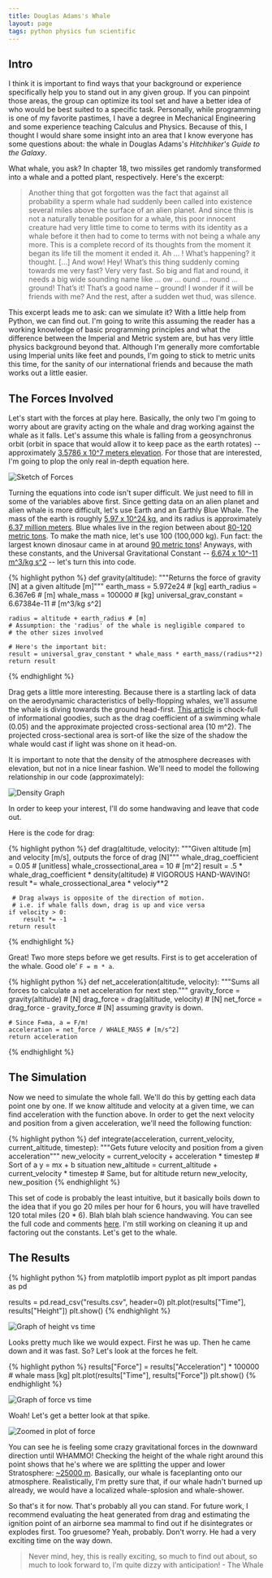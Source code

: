 ```yaml
---
title: Douglas Adams's Whale
layout: page
tags: python physics fun scientific
---
```


## Intro

I think it is important to find ways that your background or experience specifically help you to stand out in any given group.  If you can pinpoint those areas, the group can optimize its tool set and have a better idea of who would be best suited to a specific task.  Personally, while programming is one of my favorite pastimes, I have a degree in Mechanical Engineering and some experience teaching Calculus and Physics.  Because of this, I thought I would share some insight into an area that I know everyone has some questions about: the whale in Douglas Adams's *Hitchhiker's Guide to the Galaxy*.

What whale, you ask?  In chapter 18, two missiles get randomly transformed into a whale and a potted plant, respectively.  Here's the excerpt:

> Another thing that got forgotten was the fact that against all probability a sperm whale had suddenly been called into existence several miles above the surface of an alien planet.
> And since this is not a naturally tenable position for a whale, this poor innocent creature had very little time to come to terms with its identity as a whale before it then had to come to terms with not being a whale any more.
> This is a complete record of its thoughts from the moment it began its life till the moment it ended it.
> Ah … ! What’s happening? it thought.
> [...]
> And wow! Hey! What’s this thing suddenly coming towards me very fast? Very very fast. So big and flat and round, it needs a big wide sounding name like … ow … ound … round … ground! That’s it! That’s a good name – ground!
> I wonder if it will be friends with me?
> And the rest, after a sudden wet thud, was silence.

This excerpt leads me to ask: can we simulate it?  With a little help from Python, we can find out.  I'm going to write this assuming the reader has a working knowledge of basic programming principles and what the difference between the Imperial and Metric system are, but has very little physics background beyond that.  Although I'm generally more comfortable using Imperial units like feet and pounds, I'm going to stick to metric units this time, for the sanity of our international friends and because the math works out a little easier.

## The Forces Involved

Let's start with the forces at play here.  Basically, the only two I'm going to worry about are gravity acting on the whale and drag working against the whale as it falls.  Let's assume this whale is falling from a geosynchronus orbit (orbit in space that would allow it to keep pace as the earth rotates) -- approximately [3.5786 x 10^7 meters elevation](https://en.wikipedia.org/wiki/Geostationary_orbit).  For those that are interested, I'm going to plop the only real in-depth equation here.

![Sketch of Forces](/img/whale-sketch.jpg)

Turning the equations into code isn't super difficult.  We just need to fill in some of the variables above first.  Since getting data on an alien planet and alien whale is more difficult, let's use Earth and an Earthly Blue Whale.  The mass of the earth is roughly [5.97 x 10^24 kg](https://en.wikipedia.org/wiki/Earth), and its radius is approximately [6.37 million meters](https://en.wikipedia.org/wiki/Earth).  Blue whales live in the region between about [80-120 metric tons](https://en.wikipedia.org/wiki/Blue_whale).  To make the math nice, let's use 100 (100,000 kg).  Fun fact: the largest known dinosaur came in at around [90 metric tons](https://en.wikipedia.org/wiki/Blue_whale)!  Anyways, with these constants, and the Universal Gravitational Constant -- [6.674 x 10^-11 m^3/kg s^2](https://en.wikipedia.org/wiki/Gravitational_constant) -- let's turn this into code.

{% highlight python %}
def gravity(altitude):
    """Returns the force of gravity [N] at a given altitude [m]"""
    earth_mass = 5.972e24 # [kg]
    earth_radius = 6.367e6 # [m]
    whale_mass = 100000 # [kg]
    universal_grav_constant = 6.67384e-11 # [m^3/kg s^2]

    radius = altitude + earth_radius # [m]
    # Assumption: the 'radius' of the whale is negligible compared to
    # the other sizes involved

    # Here's the important bit:
    result = universal_grav_constant * whale_mass * earth_mass/(radius**2)
    return result
{% endhighlight %}

Drag gets a little more interesting.  Because there is a startling lack of data on the aerodynamic characteristics of belly-flopping whales, we'll assume the whale is diving towards the ground head-first.  [This article](http://jeb.biologists.org/content/jexbio/214/1/131.full.pdf) is chock-full of informational goodies, such as the drag coefficient of a swimming whale (0.05) and the approximate projected cross-sectional area (10 m^2).  The projected cross-sectional area is sort-of like the size of the shadow the whale would cast if light was shone on it head-on.

It is important to note that the density of the atmosphere decreases with elevation, but not in a nice linear fashion.  We'll need to model the following relationship in our code (approximately):

![Density Graph](/img/whale-density.gif)

In order to keep your interest, I'll do some handwaving and leave that code out.

Here is the code for drag:

{% highlight python %}
def drag(altitude, velocity):
    """Given altitude [m] and velocity [m/s], outputs the force of drag [N]"""
    whale_drag_coefficient = 0.05 # [unitless]
    whale_crossectional_area = 10 # [m^2]
    result = .5 * whale_drag_coefficient * density(altitude) # VIGOROUS HAND-WAVING!
    result *= whale_crossectional_area * velociy**2

     # Drag always is opposite of the direction of motion.
     # i.e. if whale falls down, drag is up and vice versa
    if velocity > 0:
        result *= -1
    return result
{% endhighlight %}

Great!  Two more steps before we get results.  First is to get acceleration of the whale.  Good ole' `F = m * a`.  

{% highlight python %}
def net_acceleration(altitude, velocity):
    """Sums all forces to calculate a net acceleration for next step."""
    gravity_force = gravity(altitude) # [N]
    drag_force = drag(altitude, velocity) # [N]
    net_force = drag_force - gravity_force # [N] assuming gravity is down.
    
    # Since F=ma, a = F/m!
    acceleration = net_force / WHALE_MASS # [m/s^2]
    return acceleration
{% endhighlight %}

## The Simulation

Now we need to simulate the whole fall.  We'll do this by getting each data point one by one.  If we know altitude and velocity at a given time, we can find acceleration with the function above.  In order to get the next velocity and position from a given acceleration, we'll need the following function:

{% highlight python %}
def integrate(acceleration, current_velocity, current_altitude, timestep):
    """Gets future velocity and position from a given acceleration"""
    new_velocity = current_velocity + acceleration * timestep # Sort of a y = mx + b situation
    new_altitude = current_altitude + current_velocity * timestep # Same, but for altitude
    return new_velocity, new_position 
{% endhighlight %}

This set of code is probably the least intuitive, but it basically boils down to the idea that if you go 20 miles per hour for 6 hours, you will have travelled 120 total miles (20 * 6).  Blah blah blah science handwaving.  You can see the full code and comments [here](https://github.com/rpalo/whale-drop).  I'm still working on cleaning it up and factoring out the constants.  Let's get to the whale.

## The Results

{% highlight python %}
from matplotlib import pyplot as plt
import pandas as pd

results = pd.read_csv("results.csv", header=0)
plt.plot(results["Time"], results["Height"])
plt.show()
{% endhighlight %}

![Graph of height vs time](/img/whale-height-plot.png)

Looks pretty much like we would expect.  First he was up.  Then he came down and it was fast.  So?  Let's look at the forces he felt.

{% highlight python %}
results["Force"] = results["Acceleration"] * 100000 # whale mass [kg]
plt.plot(results["Time"], results["Force"])
plt.show()
{% endhighlight %}

![Graph of force vs time](/img/whale-force-time-plot.png)

Woah!  Let's get a better look at that spike.

![Zoomed in plot of force](/img/whale-force-impact.png)

You can see he is feeling some crazy gravitational forces in the downward direction until WHAMMO!  Checking the height of the whale right around this point shows that he's where we are splitting the upper and lower Stratosphere: [~25000 m](https://www.grc.nasa.gov/WWW/K-12/airplane/atmosmet.html).  Basically, our whale is faceplanting onto our atmosphere.  Realistically, I'm pretty sure that, if our whale hadn't burned up already, we would have a localized whale-splosion and whale-shower.  

So that's it for now.  That's probably all you can stand.  For future work, I recommend evaluating the heat generated from drag and estimating the ignition point of an airborne sea mammal to find out if he disintegrates or explodes first.  Too gruesome?  Yeah, probably.  Don't worry.  He had a very exciting time on the way down.

> Never mind, hey, this is really exciting, so much to find out about, so much to look forward to, I’m quite dizzy with anticipation! - The Whale
